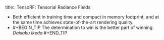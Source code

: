 title:: TensoRF: Tensorial Radiance Fields

- Both efficient in training time and compact in memory footprint, and at the same time achieves state-of-the-art rendering quality.
-
  #+BEGIN_TIP
  The determination to win is the better part of winning.  *Daisaku Ikeda*
  #+END_TIP